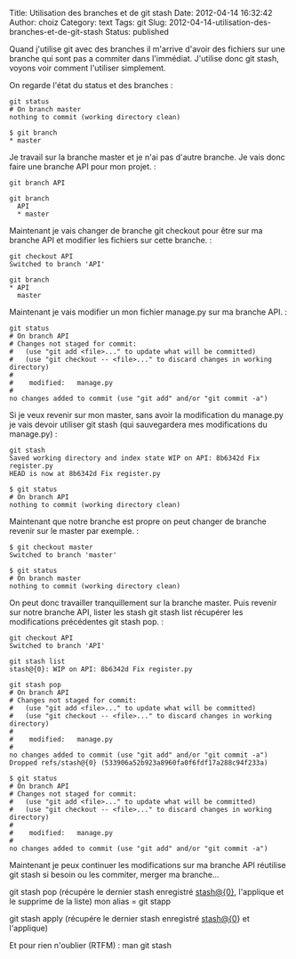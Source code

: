 Title: Utilisation des branches et de git stash
Date: 2012-04-14 16:32:42
Author: choiz
Category: text
Tags: git
Slug: 2012-04-14-utilisation-des-branches-et-de-git-stash
Status: published

Quand j'utilise git avec des branches il m'arrive d'avoir des fichiers
sur une branche qui sont pas a commiter dans l'immédiat. J'utilise donc
git stash, voyons voir comment l'utiliser simplement.

On regarde l'état du status et des branches :

    git status
    # On branch master
    nothing to commit (working directory clean)

    $ git branch
    * master

Je travail sur la branche master et je n'ai pas d'autre branche. Je vais
donc faire une branche API pour mon projet. :

    git branch API

    git branch
      API
      * master

Maintenant je vais changer de branche git checkout pour être sur ma
branche API et modifier les fichiers sur cette branche. :

    git checkout API
    Switched to branch 'API'

    git branch
    * API
      master

Maintenant je vais modifier un mon fichier manage.py sur ma branche API.
:

    git status
    # On branch API
    # Changes not staged for commit:
    #   (use "git add <file>..." to update what will be committed)
    #   (use "git checkout -- <file>..." to discard changes in working directory)
    #
    #    modified:   manage.py
    #
    no changes added to commit (use "git add" and/or "git commit -a")

Si je veux revenir sur mon master, sans avoir la modification du
manage.py je vais devoir utiliser git stash (qui sauvegardera mes
modifications du manage.py) :

    git stash
    Saved working directory and index state WIP on API: 8b6342d Fix register.py
    HEAD is now at 8b6342d Fix register.py

    $ git status
    # On branch API
    nothing to commit (working directory clean)

Maintenant que notre branche est propre on peut changer de branche
revenir sur le master par exemple. :

    $ git checkout master
    Switched to branch 'master'

    $ git status
    # On branch master
    nothing to commit (working directory clean)

On peut donc travailler tranquillement sur la branche master. Puis
revenir sur notre branche API, lister les stash git stash list récupérer
les modifications précédentes git stash pop. :

    git checkout API
    Switched to branch 'API'

    git stash list
    stash@{0}: WIP on API: 8b6342d Fix register.py

    git stash pop
    # On branch API
    # Changes not staged for commit:
    #   (use "git add <file>..." to update what will be committed)
    #   (use "git checkout -- <file>..." to discard changes in working directory)
    #
    #    modified:   manage.py
    #
    no changes added to commit (use "git add" and/or "git commit -a")
    Dropped refs/stash@{0} (533906a52b923a8960fa0f6fdf17a288c94f233a)

    $ git status
    # On branch API
    # Changes not staged for commit:
    #   (use "git add <file>..." to update what will be committed)
    #   (use "git checkout -- <file>..." to discard changes in working directory)
    #
    #    modified:   manage.py
    #
    no changes added to commit (use "git add" and/or "git commit -a")

Maintenant je peux continuer les modifications sur ma branche API
réutilise git stash si besoin ou les commiter, merger ma branche…

git stash pop (récupére le dernier stash enregistré
[stash@{0}](mailto:stash@{0}), l'applique et le supprime de la liste)
mon alias = git stapp

git stash apply (récupére le dernier stash enregistré
[stash@{0](mailto:stash@{0)} et l'applique)

Et pour rien n'oublier (RTFM) : man git stash
